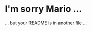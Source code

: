 # I'm sorry Mario ...
... but your README is in [another file](index.html "Because this is a codesandbox project and I can't seem to put the main visualisation to a markdown file ...") ... 